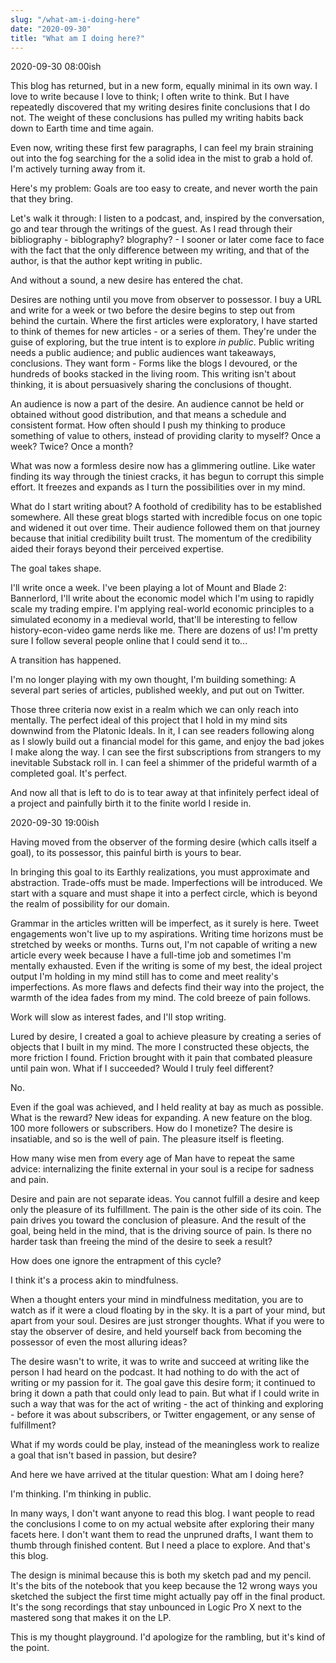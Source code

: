 ```yaml
---
slug: "/what-am-i-doing-here"
date: "2020-09-30"
title: "What am I doing here?"
---
```


2020-09-30 08:00ish

This blog has returned, but in a new form, equally minimal in its own way. I love to write because I love to think; I often write to think. But I have repeatedly discovered that my writing desires finite conclusions that I do not. The weight of these conclusions has pulled my writing habits back down to Earth time and time again.

Even now, writing these first few paragraphs, I can feel my brain straining out into the fog searching for the a solid idea in the mist to grab a hold of. I'm actively turning away from it.

Here's my problem: Goals are too easy to create, and never worth the pain that they bring.

Let's walk it through:
I listen to a podcast, and, inspired by the conversation, go and tear through the writings of the guest. As I read through their bibliography - biblography? blography? - I sooner or later come face to face with the fact that the only difference between my writing, and that of the author, is that the author kept writing in public.

And without a sound, a new desire has entered the chat.

Desires are nothing until you move from observer to possessor. I buy a URL and write for a week or two before the desire begins to step out from behind the curtain. Where the first articles were exploratory, I have started to think of themes for new articles - or a series of them. They're under the guise of exploring, but the true intent is to explore _in public_. Public writing needs a public audience; and public audiences want takeaways, conclusions. They want form - Forms like the blogs I devoured, or the hundreds of books stacked in the living room. This writing isn't about thinking, it is about persuasively sharing the conclusions of thought.

An audience is now a part of the desire. An audience cannot be held or obtained without good distribution, and that means a schedule and consistent format. How often should I push my thinking to produce something of value to others, instead of providing clarity to myself? Once a week? Twice? Once a month?

What was now a formless desire now has a glimmering outline. Like water finding its way through the tiniest cracks, it has begun to corrupt this simple effort. It freezes and expands as I turn the possibilities over in my mind.

What do I start writing about? A foothold of credibility has to be established somewhere. All these great blogs started with incredible focus on one topic and widened it out over time. Their audience followed them on that journey because that initial credibility built trust. The momentum of the credibility aided their forays beyond their perceived expertise.

The goal takes shape.

I'll write once a week. I've been playing a lot of Mount and Blade 2: Bannerlord, I'll write about the economic model which I'm using to rapidly scale my trading empire. I'm applying real-world economic principles to a simulated economy in a medieval world, that'll be interesting to fellow history-econ-video game nerds like me. There are dozens of us! I'm pretty sure I follow several people online that I could send it to...

A transition has happened.

I'm no longer playing with my own thought, I'm building something: A several part series of articles, published weekly, and put out on Twitter.

Those three criteria now exist in a realm which we can only reach into mentally. The perfect ideal of this project that I hold in my mind sits downwind from the Platonic Ideals. In it, I can see readers following along as I slowly build out a financial model for this game, and enjoy the bad jokes I make along the way. I can see the first subscriptions from strangers to my inevitable Substack roll in. I can feel a shimmer of the prideful warmth of a completed goal. It's perfect.

And now all that is left to do is to tear away at that infinitely perfect ideal of a project and painfully birth it to the finite world I reside in.

2020-09-30 19:00ish

Having moved from the observer of the forming desire (which calls itself a goal), to its possessor, this painful birth is yours to bear.

In bringing this goal to its Earthly realizations, you must approximate and abstraction. Trade-offs must be made. Imperfections will be introduced. We start with a square and must shape it into a perfect circle, which is beyond the realm of possibility for our domain.

Grammar in the articles written will be imperfect, as it surely is here. Tweet engagements won't live up to my aspirations. Writing time horizons must be stretched by weeks or months. Turns out, I'm not capable of writing a new article every week because I have a full-time job and sometimes I'm mentally exhausted. Even if the writing is some of my best, the ideal project output I'm holding in my mind still has to come and meet reality's imperfections. As more flaws and defects find their way into the project, the warmth of the idea fades from my mind. The cold breeze of pain follows.

Work will slow as interest fades, and I'll stop writing.

Lured by desire, I created a goal to achieve pleasure by creating a series of objects that I built in my mind. The more I constructed these objects, the more friction I found. Friction brought with it pain that combated pleasure until pain won. What if I succeeded? Would I truly feel different?

No.

Even if the goal was achieved, and I held reality at bay as much as possible. What is the reward? New ideas for expanding. A new feature on the blog. 100 more followers or subscribers. How do I monetize? The desire is insatiable, and so is the well of pain. The pleasure itself is fleeting.

How many wise men from every age of Man have to repeat the same advice: internalizing the finite external in your soul is a recipe for sadness and pain.

Desire and pain are not separate ideas. You cannot fulfill a desire and keep only the pleasure of its fulfillment. The pain is the other side of its coin. The pain drives you toward the conclusion of pleasure. And the result of the goal, being held in the mind, that is the driving source of pain. Is there no harder task than freeing the mind of the desire to seek a result?

How does one ignore the entrapment of this cycle?

I think it's a process akin to mindfulness.

When a thought enters your mind in mindfulness meditation, you are to watch as if it were a cloud floating by in the sky. It is a part of your mind, but apart from your soul. Desires are just stronger thoughts. What if you were to stay the observer of desire, and held yourself back from becoming the possessor of even the most alluring ideas?

The desire wasn't to write, it was to write and succeed at writing like the person I had heard on the podcast. It had nothing to do with the act of writing or my passion for it. The goal gave this desire form; it continued to bring it down a path that could only lead to pain. But what if I could write in such a way that was for the act of writing - the act of thinking and exploring - before it was about subscribers, or Twitter engagement, or any sense of fulfillment?

What if my words could be play, instead of the meaningless work to realize a goal that isn't based in passion, but desire?

And here we have arrived at the titular question: What am I doing here?

I'm thinking. I'm thinking in public.

In many ways, I don't want anyone to read this blog. I want people to read the conclusions I come to on my actual website after exploring their many facets here. I don't want them to read the unpruned drafts, I want them to thumb through finished content. But I need a place to explore. And that's this blog.

The design is minimal because this is both my sketch pad and my pencil. It's the bits of the notebook that you keep because the 12 wrong ways you sketched the subject the first time might actually pay off in the final product. It's the song recordings that stay unbounced in Logic Pro X next to the mastered song that makes it on the LP.

This is my thought playground. I'd apologize for the rambling, but it's kind of the point.
